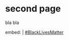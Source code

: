 # second page

bla bla

embed: |
  <a href="https://nodejs.org/en/black-lives-matter/">#BlackLivesMatter</a>